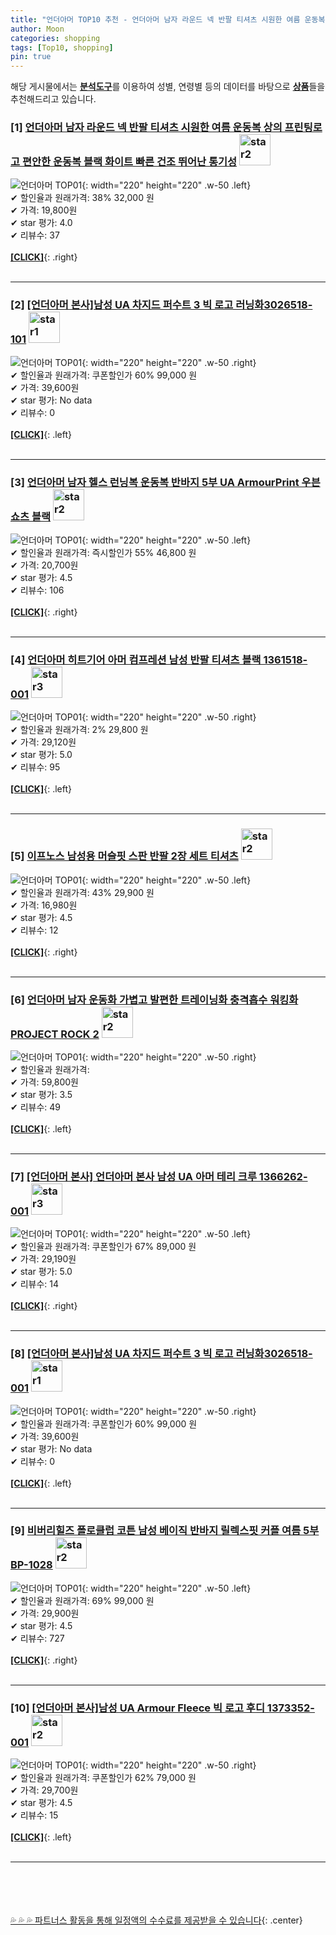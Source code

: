 ```yaml
---
title: "언더아머 TOP10 추천 - 언더아머 남자 라운드 넥 반팔 티셔츠 시원한 여름 운동복 상의 프린팅로고 편안한 운동복 블랙 화이트 빠른 건조 뛰어난 통기성"
author: Moon
categories: shopping
tags: [Top10, shopping]
pin: true
---
```


해당 게시물에서는 [**분석도구**](https://itemscout.io/)를 이용하여 성별, 연령별 등의 데이터를 바탕으로 [**상품**](https://link.coupang.com/a/baae76)들을 추천해드리고 있습니다.

### [1] [언더아머 남자 라운드 넥 반팔 티셔츠 시원한 여름 운동복 상의 프린팅로고 편안한 운동복 블랙 화이트 빠른 건조 뛰어난 통기성](https://link.coupang.com/re/AFFSDP?lptag=AF5964186&subid=bluemoonsky6999&pageKey=7452136247&traceid=V0-153&itemId=19403604907&vendorItemId=87109531164) <img width="50" alt="star2" src="https://user-images.githubusercontent.com/78655692/151471960-29c5febe-c509-4c6d-99f4-a2203eb193c5.png">

![언더아머 TOP01](https://thumbnail9.coupangcdn.com/thumbnails/remote/230x230ex/image/vendor_inventory/3ab0/51abd1be149e8f9c196d7ca9395e4c82fac1a85632df7d2908993c99497c.png){: width="220" height="220" .w-50 .left}
<br>
✔ 할인율과 원래가격: 38%  32,000   원<br>
✔ 가격: 19,800원<br>
✔ star 평가: 4.0<br>
✔ 리뷰수: 37<br>
<br>
[**[CLICK]**](https://link.coupang.com/re/AFFSDP?lptag=AF5964186&subid=bluemoonsky6999&pageKey=7452136247&traceid=V0-153&itemId=19403604907&vendorItemId=87109531164){: .right}
<br>
<br>

***

### [2] [[언더아머 본사]남성 UA 차지드 퍼수트 3 빅 로고 러닝화3026518-101](https://link.coupang.com/re/AFFSDP?lptag=AF5964186&subid=bluemoonsky6999&pageKey=7518007304&traceid=V0-153&itemId=19712525175&vendorItemId=86816857664) <img width="50" alt="star1" src="https://user-images.githubusercontent.com/78655692/151471925-e5f35751-d4b9-416b-b41d-a059267a09e3.png">

![언더아머 TOP01](https://thumbnail7.coupangcdn.com/thumbnails/remote/230x230ex/image/vendor_inventory/0b36/4c5e9eb55aad00ee2382a4bbd16e6120022c354b4b192b0cacd4cb7a11cb.jpg){: width="220" height="220" .w-50 .right}
<br>
✔ 할인율과 원래가격: 쿠폰할인가 60%  99,000   원<br>
✔ 가격: 39,600원<br>
✔ star 평가: No data<br>
✔ 리뷰수: 0<br>
<br>
[**[CLICK]**](https://link.coupang.com/re/AFFSDP?lptag=AF5964186&subid=bluemoonsky6999&pageKey=7518007304&traceid=V0-153&itemId=19712525175&vendorItemId=86816857664){: .left}
<br>
<br>

***

### [3] [언더아머 남자 헬스 런닝복 운동복 반바지 5부 UA ArmourPrint 우븐 쇼츠 블랙](https://link.coupang.com/re/AFFSDP?lptag=AF5964186&subid=bluemoonsky6999&pageKey=7371252104&traceid=V0-153&itemId=19015123597&vendorItemId=86139695227) <img width="50" alt="star2" src="https://user-images.githubusercontent.com/78655692/151471960-29c5febe-c509-4c6d-99f4-a2203eb193c5.png">

![언더아머 TOP01](https://thumbnail8.coupangcdn.com/thumbnails/remote/230x230ex/image/vendor_inventory/7413/f78d8cf4ec3c7ea204120dd9883fb536b837a3276dca249af5a70ba3332c.png){: width="220" height="220" .w-50 .left}
<br>
✔ 할인율과 원래가격: 즉시할인가 55%  46,800   원<br>
✔ 가격: 20,700원<br>
✔ star 평가: 4.5<br>
✔ 리뷰수: 106<br>
<br>
[**[CLICK]**](https://link.coupang.com/re/AFFSDP?lptag=AF5964186&subid=bluemoonsky6999&pageKey=7371252104&traceid=V0-153&itemId=19015123597&vendorItemId=86139695227){: .right}
<br>
<br>

***

### [4] [언더아머 히트기어 아머 컴프레션 남성 반팔 티셔츠 블랙 1361518-001](https://link.coupang.com/re/AFFSDP?lptag=AF5964186&subid=bluemoonsky6999&pageKey=6531867383&traceid=V0-153&itemId=14510693491&vendorItemId=81759140963) <img width="50" alt="star3" src="https://user-images.githubusercontent.com/78655692/151471989-9e21d7a8-a7b6-44b0-b598-2bb204b56b00.png">

![언더아머 TOP01](https://thumbnail6.coupangcdn.com/thumbnails/remote/230x230ex/image/vendor_inventory/4522/924fe2c061442d3524e2f6dcd06d6f8f272862f1b7644bd47bb09615ab39.jpg){: width="220" height="220" .w-50 .right}
<br>
✔ 할인율과 원래가격: 2%  29,800   원<br>
✔ 가격: 29,120원<br>
✔ star 평가: 5.0<br>
✔ 리뷰수: 95<br>
<br>
[**[CLICK]**](https://link.coupang.com/re/AFFSDP?lptag=AF5964186&subid=bluemoonsky6999&pageKey=6531867383&traceid=V0-153&itemId=14510693491&vendorItemId=81759140963){: .left}
<br>
<br>

***

### [5] [이프노스 남성용 머슬핏 스판 반팔 2장 세트 티셔츠](https://link.coupang.com/re/AFFSDP?lptag=AF5964186&subid=bluemoonsky6999&pageKey=7360423043&traceid=V0-153&itemId=18961990107&vendorItemId=86087879378) <img width="50" alt="star2" src="https://user-images.githubusercontent.com/78655692/151471960-29c5febe-c509-4c6d-99f4-a2203eb193c5.png">

![언더아머 TOP01](https://thumbnail10.coupangcdn.com/thumbnails/remote/230x230ex/image/vendor_inventory/ef1a/63cf7225f19b394795fa16e6bb2ff6ada65c68c028d7463fc9733fc52aad.jpg){: width="220" height="220" .w-50 .left}
<br>
✔ 할인율과 원래가격: 43%  29,900   원<br>
✔ 가격: 16,980원<br>
✔ star 평가: 4.5<br>
✔ 리뷰수: 12<br>
<br>
[**[CLICK]**](https://link.coupang.com/re/AFFSDP?lptag=AF5964186&subid=bluemoonsky6999&pageKey=7360423043&traceid=V0-153&itemId=18961990107&vendorItemId=86087879378){: .right}
<br>
<br>

***

### [6] [언더아머 남자 운동화 가볍고 발편한 트레이닝화 충격흡수 워킹화 PROJECT ROCK 2](https://link.coupang.com/re/AFFSDP?lptag=AF5964186&subid=bluemoonsky6999&pageKey=7238450675&traceid=V0-153&itemId=18385729431&vendorItemId=87109557318) <img width="50" alt="star2" src="https://user-images.githubusercontent.com/78655692/151471960-29c5febe-c509-4c6d-99f4-a2203eb193c5.png">

![언더아머 TOP01](https://thumbnail9.coupangcdn.com/thumbnails/remote/230x230ex/image/vendor_inventory/e1b9/a87a1323e65fbd75fcd1bd1cf1d7464a59048605833384f93cc2e3329095.png){: width="220" height="220" .w-50 .right}
<br>
✔ 할인율과 원래가격: <br>
✔ 가격: 59,800원<br>
✔ star 평가: 3.5<br>
✔ 리뷰수: 49<br>
<br>
[**[CLICK]**](https://link.coupang.com/re/AFFSDP?lptag=AF5964186&subid=bluemoonsky6999&pageKey=7238450675&traceid=V0-153&itemId=18385729431&vendorItemId=87109557318){: .left}
<br>
<br>

***

### [7] [[언더아머 본사] 언더아머 본사 남성 UA 아머 테리 크루 1366262-001](https://link.coupang.com/re/AFFSDP?lptag=AF5964186&subid=bluemoonsky6999&pageKey=6375093702&traceid=V0-153&itemId=13519448365&vendorItemId=85169183806) <img width="50" alt="star3" src="https://user-images.githubusercontent.com/78655692/151471989-9e21d7a8-a7b6-44b0-b598-2bb204b56b00.png">

![언더아머 TOP01](https://thumbnail9.coupangcdn.com/thumbnails/remote/230x230ex/image/vendor_inventory/3580/dd4d44eb5e171d58bbc87b61a6ba4e61df41ffbf8ade8c04f395101605fb.jpg){: width="220" height="220" .w-50 .left}
<br>
✔ 할인율과 원래가격: 쿠폰할인가 67%  89,000   원<br>
✔ 가격: 29,190원<br>
✔ star 평가: 5.0<br>
✔ 리뷰수: 14<br>
<br>
[**[CLICK]**](https://link.coupang.com/re/AFFSDP?lptag=AF5964186&subid=bluemoonsky6999&pageKey=6375093702&traceid=V0-153&itemId=13519448365&vendorItemId=85169183806){: .right}
<br>
<br>

***

### [8] [[언더아머 본사]남성 UA 차지드 퍼수트 3 빅 로고 러닝화3026518-001](https://link.coupang.com/re/AFFSDP?lptag=AF5964186&subid=bluemoonsky6999&pageKey=7518007622&traceid=V0-153&itemId=19712526586&vendorItemId=86816858919) <img width="50" alt="star1" src="https://user-images.githubusercontent.com/78655692/151471925-e5f35751-d4b9-416b-b41d-a059267a09e3.png">

![언더아머 TOP01](https://thumbnail9.coupangcdn.com/thumbnails/remote/230x230ex/image/vendor_inventory/3796/924ac3d87d092be553a2372fcbca973a43f8596cfc0bffe568c722527731.jpg){: width="220" height="220" .w-50 .right}
<br>
✔ 할인율과 원래가격: 쿠폰할인가 60%  99,000   원<br>
✔ 가격: 39,600원<br>
✔ star 평가: No data<br>
✔ 리뷰수: 0<br>
<br>
[**[CLICK]**](https://link.coupang.com/re/AFFSDP?lptag=AF5964186&subid=bluemoonsky6999&pageKey=7518007622&traceid=V0-153&itemId=19712526586&vendorItemId=86816858919){: .left}
<br>
<br>

***

### [9] [비버리힐즈 폴로클럽 코튼 남성 베이직 반바지 릴렉스핏 커플 여름 5부 BP-1028](https://link.coupang.com/re/AFFSDP?lptag=AF5964186&subid=bluemoonsky6999&pageKey=7313336038&traceid=V0-153&itemId=18740554295&vendorItemId=85872927841) <img width="50" alt="star2" src="https://user-images.githubusercontent.com/78655692/151471960-29c5febe-c509-4c6d-99f4-a2203eb193c5.png">

![언더아머 TOP01](https://thumbnail10.coupangcdn.com/thumbnails/remote/230x230ex/image/vendor_inventory/0602/0939e0b91178ae85f83bc8a7b6e107d2e02b5fd60c965ef13455d0dd323f.jpg){: width="220" height="220" .w-50 .left}
<br>
✔ 할인율과 원래가격: 69%  99,000   원<br>
✔ 가격: 29,900원<br>
✔ star 평가: 4.5<br>
✔ 리뷰수: 727<br>
<br>
[**[CLICK]**](https://link.coupang.com/re/AFFSDP?lptag=AF5964186&subid=bluemoonsky6999&pageKey=7313336038&traceid=V0-153&itemId=18740554295&vendorItemId=85872927841){: .right}
<br>
<br>

***

### [10] [[언더아머 본사]남성 UA Armour Fleece 빅 로고 후디 1373352-001](https://link.coupang.com/re/AFFSDP?lptag=AF5964186&subid=bluemoonsky6999&pageKey=6801992573&traceid=V0-153&itemId=16059335168&vendorItemId=85188955166) <img width="50" alt="star2" src="https://user-images.githubusercontent.com/78655692/151471960-29c5febe-c509-4c6d-99f4-a2203eb193c5.png">

![언더아머 TOP01](https://thumbnail10.coupangcdn.com/thumbnails/remote/230x230ex/image/vendor_inventory/a80e/fececde2f6ae7683d60846312822597f62ec97fd3548ce1cd4c84fd2912d.jpg){: width="220" height="220" .w-50 .right}
<br>
✔ 할인율과 원래가격: 쿠폰할인가 62%  79,000   원<br>
✔ 가격: 29,700원<br>
✔ star 평가: 4.5<br>
✔ 리뷰수: 15<br>
<br>
[**[CLICK]**](https://link.coupang.com/re/AFFSDP?lptag=AF5964186&subid=bluemoonsky6999&pageKey=6801992573&traceid=V0-153&itemId=16059335168&vendorItemId=85188955166){: .left}
<br>
<br>

***
<br><br><br><br>[💦 💦 💦 파트너스 활동을 통해 일정액의 수수료를 제공받을 수 있습니다](https://link.coupang.com/a/baae76){: .center}